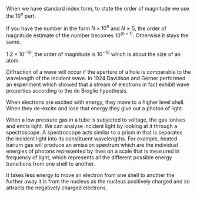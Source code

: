 When we have standard index form, to state the order of magnitude we use the $10^n$ part.

If you have the number in the form  $N\times10^n$ and $N\geq 5$, the order of magnitude estimate of the number becomes $10^{(n+1)}$. Otherwise it stays the same.

$1.2\times10^{-10}$, the order of magnitude is $10^{-10}$ which is about the size of an atom.

Diffraction of a wave will occur if the aperture of a hole is comparable to the wavelength of the incident wave.
In 1924 Davidson and Gerner performed an experiment which showed that a stream of electrons in fact exhibit wave properties according to the de Broglie hypothesis. 

When electrons are excited with energy, they move to a higher level shell. When they de-excite and lose that energy they give out a photon of light.

When a low pressure gas in a tube is subjected to voltage, the gas ionises and emits light.
We can analyse incident light by looking at it through a spectroscope.
A spectroscope acts similar to a prism in that is separates the incident light into its constituent wavelengths.
For example, heated barium gas will produce an emission spectrum which are the individual energies of photons represented by lines on a scale that is measured in frequency of light, which represents all the different possible energy transitions from one shell to another. 

It takes less energy to move an electron from one shell to another the further away it is from the nucleus as the nucleus positively charged and so attracts the negatively charged electrons.